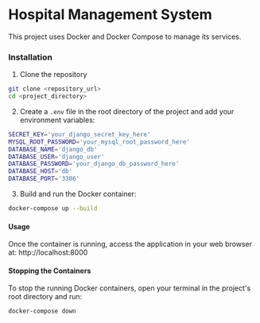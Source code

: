 # Hospital Management System

This project uses Docker and Docker Compose to manage its services.

### Installation

1. Clone the repository
```bash
git clone <repository_url>
cd <project_directory>
```

2. Create a `.env` file in the root directory of the project and add your environment variables:
```bash
SECRET_KEY='your_django_secret_key_here'
MYSQL_ROOT_PASSWORD='your_mysql_root_password_here'
DATABASE_NAME='django_db'
DATABASE_USER='django_user'
DATABASE_PASSWORD='your_django_db_password_here'
DATABASE_HOST='db'
DATABASE_PORT='3306'
```

3. Build and run the Docker container:
```bash
docker-compose up --build
```

#### Usage

Once the container is running, access the application in your web browser at:
http://localhost:8000

#### Stopping the Containers

To stop the running Docker containers, open your terminal in the project's root directory and run:
```bash
docker-compose down
```